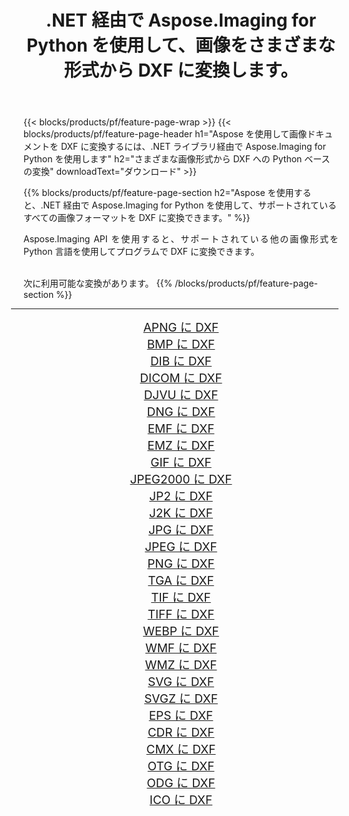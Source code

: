 ﻿---
title: .NET 経由で Aspose.Imaging for Python を使用して、画像をさまざまな形式から DXF に変換します。 
weight: 3920
url: /ja/python-net/conversion/to/dxf/ 
lang: ja
langdirlevel: 2
locales: zh-hans,ja,it,ru,de,es,fr,nl,id,lt,pl,pt,vi,tr,ko,zh-hant,ar,hi,th,sv,cs,uk,he
description: .NET ライブラリ経由で Aspose.Imaging for Python を使用して、さまざまな形式から DXF に変換できます。
---

{{< blocks/products/pf/feature-page-wrap >}}
{{< blocks/products/pf/feature-page-header h1="Aspose を使用して画像ドキュメントを DXF に変換するには、.NET ライブラリ経由で Aspose.Imaging for Python を使用します" h2="さまざまな画像形式から DXF への Python ベースの変換" downloadText="ダウンロード" >}}


{{% blocks/products/pf/feature-page-section  h2="Aspose を使用すると、.NET 経由で Aspose.Imaging for Python を使用して、サポートされているすべての画像フォーマットを DXF に変換できます。" %}}
<p align=justify>Aspose.Imaging API を使用すると、サポートされている他の画像形式を Python 言語を使用してプログラムで DXF に変換できます。</p>
<br/>
次に利用可能な変換があります。
{{% /blocks/products/pf/feature-page-section %}}
<div class="container-fluid productfamilypage bg-gray">
    <div class="convertypes bg-gray agp-content section">
        <div class="container">
		<hr style="margin-left:-20px;"/>
		<div class="row other-converters" style="gap: 10px;font-size: 19px;text-align:center;">
		    <div class='col-md-2 other-converter remove-lp remove-rp'><a href="/imaging/ja/python-net/conversion/apng-to-dxf/" style="padding:15px;">APNG に DXF</a></div>
<div class='col-md-2 other-converter remove-lp remove-rp'><a href="/imaging/ja/python-net/conversion/bmp-to-dxf/" style="padding:15px;">BMP に DXF</a></div>
<div class='col-md-2 other-converter remove-lp remove-rp'><a href="/imaging/ja/python-net/conversion/dib-to-dxf/" style="padding:15px;">DIB に DXF</a></div>
<div class='col-md-2 other-converter remove-lp remove-rp'><a href="/imaging/ja/python-net/conversion/dicom-to-dxf/" style="padding:15px;">DICOM に DXF</a></div>
<div class='col-md-2 other-converter remove-lp remove-rp'><a href="/imaging/ja/python-net/conversion/djvu-to-dxf/" style="padding:15px;">DJVU に DXF</a></div>
<div class='col-md-2 other-converter remove-lp remove-rp'><a href="/imaging/ja/python-net/conversion/dng-to-dxf/" style="padding:15px;">DNG に DXF</a></div>
<div class='col-md-2 other-converter remove-lp remove-rp'><a href="/imaging/ja/python-net/conversion/emf-to-dxf/" style="padding:15px;">EMF に DXF</a></div>
<div class='col-md-2 other-converter remove-lp remove-rp'><a href="/imaging/ja/python-net/conversion/emz-to-dxf/" style="padding:15px;">EMZ に DXF</a></div>
<div class='col-md-2 other-converter remove-lp remove-rp'><a href="/imaging/ja/python-net/conversion/gif-to-dxf/" style="padding:15px;">GIF に DXF</a></div>
<div class='col-md-2 other-converter remove-lp remove-rp'><a href="/imaging/ja/python-net/conversion/jpeg2000-to-dxf/" style="padding:15px;">JPEG2000 に DXF</a></div>
<div class='col-md-2 other-converter remove-lp remove-rp'><a href="/imaging/ja/python-net/conversion/jp2-to-dxf/" style="padding:15px;">JP2 に DXF</a></div>
<div class='col-md-2 other-converter remove-lp remove-rp'><a href="/imaging/ja/python-net/conversion/j2k-to-dxf/" style="padding:15px;">J2K に DXF</a></div>
<div class='col-md-2 other-converter remove-lp remove-rp'><a href="/imaging/ja/python-net/conversion/jpg-to-dxf/" style="padding:15px;">JPG に DXF</a></div>
<div class='col-md-2 other-converter remove-lp remove-rp'><a href="/imaging/ja/python-net/conversion/jpeg-to-dxf/" style="padding:15px;">JPEG に DXF</a></div>
<div class='col-md-2 other-converter remove-lp remove-rp'><a href="/imaging/ja/python-net/conversion/png-to-dxf/" style="padding:15px;">PNG に DXF</a></div>
<div class='col-md-2 other-converter remove-lp remove-rp'><a href="/imaging/ja/python-net/conversion/tga-to-dxf/" style="padding:15px;">TGA に DXF</a></div>
<div class='col-md-2 other-converter remove-lp remove-rp'><a href="/imaging/ja/python-net/conversion/tif-to-dxf/" style="padding:15px;">TIF に DXF</a></div>
<div class='col-md-2 other-converter remove-lp remove-rp'><a href="/imaging/ja/python-net/conversion/tiff-to-dxf/" style="padding:15px;">TIFF に DXF</a></div>
<div class='col-md-2 other-converter remove-lp remove-rp'><a href="/imaging/ja/python-net/conversion/webp-to-dxf/" style="padding:15px;">WEBP に DXF</a></div>
<div class='col-md-2 other-converter remove-lp remove-rp'><a href="/imaging/ja/python-net/conversion/wmf-to-dxf/" style="padding:15px;">WMF に DXF</a></div>
<div class='col-md-2 other-converter remove-lp remove-rp'><a href="/imaging/ja/python-net/conversion/wmz-to-dxf/" style="padding:15px;">WMZ に DXF</a></div>
<div class='col-md-2 other-converter remove-lp remove-rp'><a href="/imaging/ja/python-net/conversion/svg-to-dxf/" style="padding:15px;">SVG に DXF</a></div>
<div class='col-md-2 other-converter remove-lp remove-rp'><a href="/imaging/ja/python-net/conversion/svgz-to-dxf/" style="padding:15px;">SVGZ に DXF</a></div>
<div class='col-md-2 other-converter remove-lp remove-rp'><a href="/imaging/ja/python-net/conversion/eps-to-dxf/" style="padding:15px;">EPS に DXF</a></div>
<div class='col-md-2 other-converter remove-lp remove-rp'><a href="/imaging/ja/python-net/conversion/cdr-to-dxf/" style="padding:15px;">CDR に DXF</a></div>
<div class='col-md-2 other-converter remove-lp remove-rp'><a href="/imaging/ja/python-net/conversion/cmx-to-dxf/" style="padding:15px;">CMX に DXF</a></div>
<div class='col-md-2 other-converter remove-lp remove-rp'><a href="/imaging/ja/python-net/conversion/otg-to-dxf/" style="padding:15px;">OTG に DXF</a></div>
<div class='col-md-2 other-converter remove-lp remove-rp'><a href="/imaging/ja/python-net/conversion/odg-to-dxf/" style="padding:15px;">ODG に DXF</a></div>
<div class='col-md-2 other-converter remove-lp remove-rp'><a href="/imaging/ja/python-net/conversion/ico-to-dxf/" style="padding:15px;">ICO に DXF</a></div>
                </div>
        </div>
    </div>
</div>
<br/>

